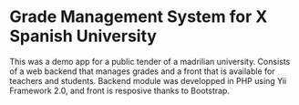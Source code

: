 Grade Management System for X Spanish University
========

This was a demo app for a public tender of a madrilian university. Consists of a web backend that manages grades and a front that is available for teachers and students. 
Backend module was developped in PHP using Yii Framework 2.0, and front is resposive thanks to Bootstrap.
